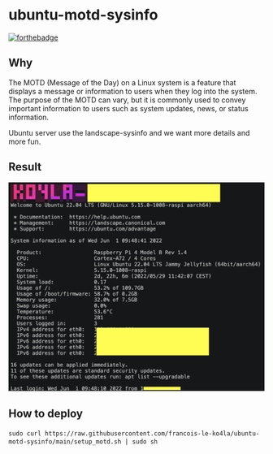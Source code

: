 # ubuntu-motd-sysinfo
[![forthebadge](https://forthebadge.com/images/badges/compatibility-club-penguin.svg)](https://forthebadge.com)

## Why

The MOTD (Message of the Day) on a Linux system is a feature that displays
a message or information to users when they log into the system. The purpose
of the MOTD can vary, but it is commonly used to convey important information
to users such as system updates, news, or status information.

Ubuntu server use the landscape-sysinfo and we want more details and more fun.

## Result
![alt text](example.png)

## How to deploy
```
sudo curl https://raw.githubusercontent.com/francois-le-ko4la/ubuntu-motd-sysinfo/main/setup_motd.sh | sudo sh
```
